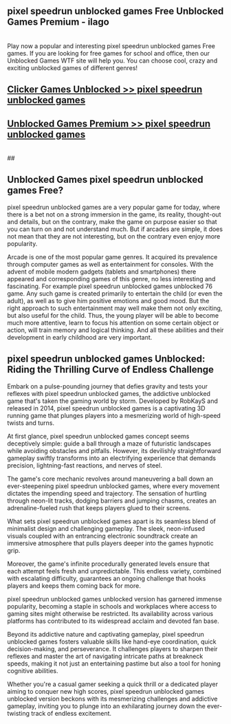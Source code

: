## pixel speedrun unblocked games Free Unblocked Games Premium - ilago <br>
<br>
Play now a popular and interesting pixel speedrun unblocked games Free games. If you are looking for free games for school and office, then our Unblocked Games WTF site will help you. You can choose cool, crazy and exciting unblocked games of different genres!


##  [Clicker Games Unblocked >> pixel speedrun unblocked games](http://freeplayer.one?title=pixel_speedrun_unblocked_games&ref=05)

##  [Unblocked Games Premium >> pixel speedrun unblocked games](http://freeplayer.one?title=pixel_speedrun_unblocked_games&ref=05)
  <br>
  ##



## Unblocked Games pixel speedrun unblocked games Free?

pixel speedrun unblocked games are a very popular game for today, where there is a bet not on a strong immersion in the game, its reality, thought-out and details, but on the contrary, make the game on purpose easier so that you can turn on and not understand much. But if arcades are simple, it does not mean that they are not interesting, but on the contrary even enjoy more popularity.

Arcade is one of the most popular game genres. It acquired its prevalence through computer games as well as entertainment for consoles. With the advent of mobile modern gadgets (tablets and smartphones) there appeared and corresponding games of this genre, no less interesting and fascinating. For example pixel speedrun unblocked games unblocked 76 game. Any such game is created primarily to entertain the child (or even the adult), as well as to give him positive emotions and good mood. But the right approach to such entertainment may well make them not only exciting, but also useful for the child. Thus, the young player will be able to become much more attentive, learn to focus his attention on some certain object or action, will train memory and logical thinking. And all these abilities and their development in early childhood are very important.

##  pixel speedrun unblocked games Unblocked: Riding the Thrilling Curve of Endless Challenge

Embark on a pulse-pounding journey that defies gravity and tests your reflexes with pixel speedrun unblocked games, the addictive unblocked game that's taken the gaming world by storm. Developed by RobKayS and released in 2014, pixel speedrun unblocked games is a captivating 3D running game that plunges players into a mesmerizing world of high-speed twists and turns.

At first glance, pixel speedrun unblocked games concept seems deceptively simple: guide a ball through a maze of futuristic landscapes while avoiding obstacles and pitfalls. However, its devilishly straightforward gameplay swiftly transforms into an electrifying experience that demands precision, lightning-fast reactions, and nerves of steel.

The game's core mechanic revolves around maneuvering a ball down an ever-steepening pixel speedrun unblocked games, where every movement dictates the impending speed and trajectory. The sensation of hurtling through neon-lit tracks, dodging barriers and jumping chasms, creates an adrenaline-fueled rush that keeps players glued to their screens.

What sets pixel speedrun unblocked games apart is its seamless blend of minimalist design and challenging gameplay. The sleek, neon-infused visuals coupled with an entrancing electronic soundtrack create an immersive atmosphere that pulls players deeper into the games hypnotic grip.

Moreover, the game's infinite procedurally generated levels ensure that each attempt feels fresh and unpredictable. This endless variety, combined with escalating difficulty, guarantees an ongoing challenge that hooks players and keeps them coming back for more.

pixel speedrun unblocked games unblocked version has garnered immense popularity, becoming a staple in schools and workplaces where access to gaming sites might otherwise be restricted. Its availability across various platforms has contributed to its widespread acclaim and devoted fan base.

Beyond its addictive nature and captivating gameplay, pixel speedrun unblocked games fosters valuable skills like hand-eye coordination, quick decision-making, and perseverance. It challenges players to sharpen their reflexes and master the art of navigating intricate paths at breakneck speeds, making it not just an entertaining pastime but also a tool for honing cognitive abilities.

Whether you're a casual gamer seeking a quick thrill or a dedicated player aiming to conquer new high scores, pixel speedrun unblocked games unblocked version beckons with its mesmerizing challenges and addictive gameplay, inviting you to plunge into an exhilarating journey down the ever-twisting track of endless excitement.